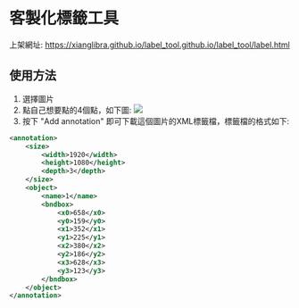 # 客製化標籤工具
上架網址:  https://xianglibra.github.io/label_tool.github.io/label_tool/label.html


## 使用方法
1. 選擇圖片
2. 點自己想要點的4個點，如下圖:
![](demo_img/lebel_tool.png)
4. 按下 "Add annotation" 即可下載這個圖片的XML標籤檔，標籤檔的格式如下:

```xml
<annotation>
    <size>
        <width>1920</width>
        <height>1080</height>
        <depth>3</depth>
    </size>
    <object>
        <name>1</name>
        <bndbox>
            <x0>658</x0>
            <y0>159</y0>
            <x1>352</x1>
            <y1>225</y1>
            <x2>380</x2>
            <y2>186</y2>
            <x3>628</x3>
            <y3>123</y3>
        </bndbox>
    </object>
</annotation>
```
   

